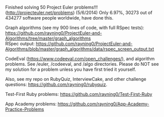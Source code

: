 Finished solving 50 Project Euler problems!!! (http://projecteuler.net/problems) (5/6/2014) Only 6.97%, 30273 out of 434277 software people worldwide, have done this.

Graph algorithms (see my 900 lines of code, with full RSpec tests): https://github.com/rayning0/ProjectEuler-and-Algorithms/tree/master/graph_algorithms  
RSpec output: https://github.com/rayning0/ProjectEuler-and-Algorithms/blob/master/graph_algorithms/data/rspec_screen_output.txt

CodeEval (https://www.codeeval.com/open_challenges/), and algorithm problems. See /euler, /codeeval, and /algo directories. Please do NOT see my solution for a problem unless you have first tried it yourself.

Also, see my repo on RubyQuiz, InterviewCake, and other challenge questions: https://github.com/rayning0/rubyquiz.

Test-First Ruby problems: https://github.com/rayning0/Test-First-Ruby

App Academy problems: https://github.com/rayning0/App-Academy-Practice-Problems
